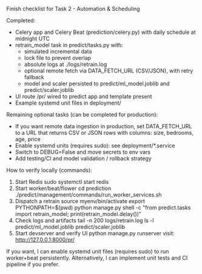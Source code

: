 Finish checklist for Task 2 - Automation & Scheduling

Completed:
- Celery app and Celery Beat (prediction/celery.py) with daily schedule at midnight UTC
- retrain_model task in predict/tasks.py with:
  - simulated incremental data
  - lock file to prevent overlap
  - absolute logs at ./logs/retrain.log
  - optional remote fetch via DATA_FETCH_URL (CSV/JSON), with retry fallback
  - model and scaler persisted to predict/ml_model.joblib and predict/scaler.joblib
- UI route /pr/ wired to predict app and template present
- Example systemd unit files in deployment/

Remaining optional tasks (can be completed for production):
- If you want remote data ingestion in production, set DATA_FETCH_URL to a URL that returns CSV or JSON rows with columns: size, bedrooms, age, price
- Enable systemd units (requires sudo): see deployment/*.service
- Switch to DEBUG=False and move secrets to env vars
- Add testing/CI and model validation / rollback strategy

How to verify locally (commands):
1) Start Redis
   sudo systemctl start redis
2) Start worker/beat/flower
   cd prediction
   ./predict/management/commands/run_worker_services.sh
3) Dispatch a retrain
   source myenv/bin/activate
   export PYTHONPATH=$(pwd)
   python manage.py shell -c "from predict.tasks import retrain_model; print(retrain_model.delay())"
4) Check logs and artifacts
   tail -n 200 logs/retrain.log
   ls -l predict/ml_model.joblib predict/scaler.joblib
5) Start devserver and verify UI
   python manage.py runserver
   visit: http://127.0.0.1:8000/pr/

If you want, I can enable systemd unit files (requires sudo) to run worker+beat persistently. Alternatively, I can implement unit tests and CI pipeline if you prefer.
